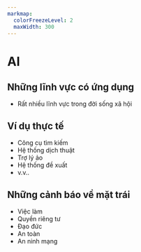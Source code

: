 ```yaml
---
markmap:
  colorFreezeLevel: 2
  maxWidth: 300
---
```


# AI

## Những lĩnh vực có ứng dụng

- Rất nhiều lĩnh vực trong đời sống xã hội

## Ví dụ thực tế

- Công cụ tìm kiếm
- Hệ thống dịch thuật
- Trợ lý ảo
- Hệ thống đề xuất
- v.v..

## Những cảnh báo về mặt trái

- Việc làm
- Quyền riêng tư
- Đạo đức
- An toàn
- An ninh mạng
